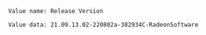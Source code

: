 ```
Value name: Release Version
```

```
Value data: 21.09.13.02-220802a-382934C-RadeonSoftware
```
